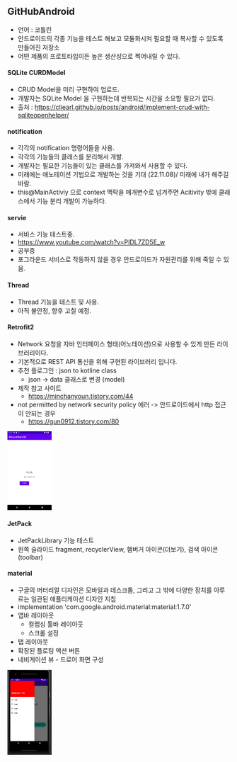 
## GitHubAndroid
- 언어 : 코틀린
- 안드로이드의 각종 기능을 테스트 해보고 모듈화시켜 필요할 때 복사할 수 있도록 만들어진 저장소
- 어떤 제품의 프로토타입이든 높은 생산성으로 찍어내릴 수 있다.


#### SQLite CURDModel
- CRUD Model을 미리 구현하여 업로드.
- 개발자는 SQLite Model 을 구현하는데 반복되는 시간을 소요할 필요가 없다.
- 출처 : https://cliearl.github.io/posts/android/implement-crud-with-sqliteopenhelper/


#### notification
- 각각의 notification 명령어들을 사용.
- 각각의 기능들의 클래스를 분리해서 개발.
- 개발자는 필요한 기능들이 있는 클래스를 가져와서 사용할 수 있다.
- 미래에는 애노테이션 기법으로 개발하는 것을 기대  (22.11.08)/ 미래에 내가 해주길 바람.
- this@MainActiviy 으로 context 맥락을 매개변수로 넘겨주면 Acitivity 밖에 클래스에서 기능 분리 개발이 가능하다.

#### servie
- 서비스 기능 테스트중.
- https://www.youtube.com/watch?v=PIDL7ZD5E_w 
- 공부중
- 포그라운드 서비스로 작동하지 않을 경우 안드로이드가 자원관리를 위해 죽일 수 있음.

#### Thread 
- Thread 기능을 테스트 및 사용.
- 아직 불안정, 향후 고칠 예정.

#### Retrofit2
- Network 요청을 자바 인터페이스 형태(어노테이션)으로 사용할 수 있게 만든 라이브러리이다.
- 기본적으로 REST API 통신을 위해 구현된 라이브러리 입니다.
- 추천 플로그인 : json to kotline class
  - json -> data 클래스로 변경 (model)
- 제작 참고 사이트
  - https://minchanyoun.tistory.com/44
- not permitted by network security policy 에러 -> 안드로이드에서 http 접근이 안되는 경우
  - https://gun0912.tistory.com/80
<img src="./src/Retrofit2RequestPost.png" width="100" />

#### 

#### JetPack
- JetPackLibrary 기능 테스트
- 왼쪽 슬라이드 fragment, recyclerView, 햄버거 아이콘(더보기), 검색 아이콘(toolbar)

#### material
- 구글의 머터리얼 디자인은 모바일과 데스크톱, 그리고 그 밖에 다양한 장치를 아루르는 일관된 애플리케이션 디자인 지침
- implementation 'com.google.android.material:material:1.7.0'
- 앱바 레이아웃
  - 컬랩싱 툴바 레이아웃
  - 스크롤 설정
- 탭 레이아웃
- 확장된 플로팅 액션 버튼
- 네비게이션 뷰 - 드로어 화면 구성  
<img src="./src/meterial.jpg" width="100" />


